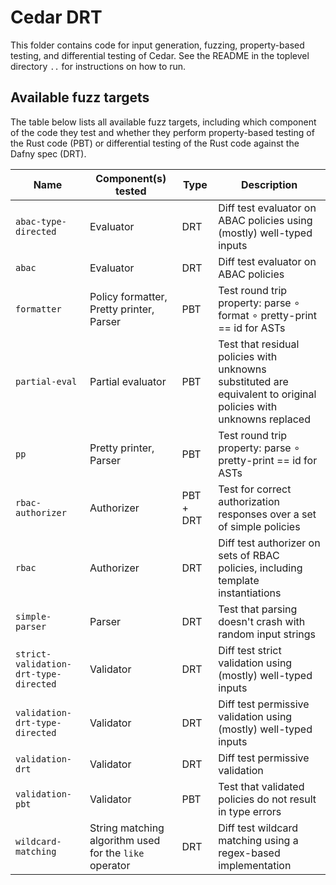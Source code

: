 # Cedar DRT

This folder contains code for input generation, fuzzing, property-based testing, and differential testing of Cedar.
See the README in the toplevel directory `..` for instructions on how to run.

## Available fuzz targets

The table below lists all available fuzz targets, including which component of the code they test and whether they perform property-based testing of the Rust code (PBT) or differential testing of the Rust code against the Dafny spec (DRT).

| Name | Component(s) tested | Type | Description |
| ----------- | ----------- | ----------- | ----------- |
| `abac-type-directed` | Evaluator | DRT | Diff test evaluator on ABAC policies using (mostly) well-typed inputs |
| `abac` | Evaluator | DRT | Diff test evaluator on ABAC policies |
| `formatter` | Policy formatter, Pretty printer, Parser | PBT | Test round trip property: parse ∘ format ∘ pretty-print == id for ASTs |
| `partial-eval` | Partial evaluator | PBT | Test that residual policies with unknowns substituted are equivalent to original policies with unknowns replaced |
| `pp` | Pretty printer, Parser | PBT | Test round trip property: parse ∘ pretty-print == id for ASTs |
| `rbac-authorizer` | Authorizer | PBT + DRT | Test for correct authorization responses over a set of simple policies |
| `rbac` | Authorizer | DRT | Diff test authorizer on sets of RBAC policies, including template instantiations |
| `simple-parser` |  Parser | DRT | Test that parsing doesn't crash with random input strings |
| `strict-validation-drt-type-directed` | Validator | DRT | Diff test strict validation using (mostly) well-typed inputs |
| `validation-drt-type-directed` | Validator | DRT | Diff test permissive validation using (mostly) well-typed inputs |
| `validation-drt` | Validator | DRT | Diff test permissive validation |
| `validation-pbt` | Validator | PBT | Test that validated policies do not result in type errors |
| `wildcard-matching` | String matching algorithm used for the `like` operator | DRT | Diff test wildcard matching using a regex-based implementation |
